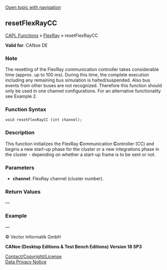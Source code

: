 [Open topic with navigation](../../../../../CANoeDEFamily.htm#Topics/CAPLFunctions/FlexRay/Functions/CAPLfunctionResetFlexrayCC.md)

## resetFlexRayCC

[CAPL Functions](../../CAPLfunctions.md) » [FlexRay](../CAPLfunctionsFlexrayOverview.md) » resetFlexRayCC

**Valid for**: CANoe DE

### Note

The resetting of the FlexRay communication controller takes considerable time (approx. up to 100 ms). During this time, the complete execution including any remaining bus simulation is halted/suspended. Also bus events from other buses are not recognized. Therefore this function should only be used in one channel configurations. For an alternative functionality see Example 2.

### Function Syntax

```plaintext
void resetFlexRayCC (int channel);
```

### Description

This function initializes the FlexRay **C**ommunication **C**ontroller (CC) and begins a new start-up phase for the cluster or a new integrations phase in the cluster - depending on whether a start-up frame is to be sent or not.

### Parameters

- **channel**: FlexRay channel (cluster number).

### Return Values

—

### Example

—

© Vector Informatik GmbH

**CANoe (Desktop Editions & Test Bench Editions) Version 18 SP3**

[Contact/Copyright/License](../../../Shared/ContactCopyrightLicense.md)  
[Data Privacy Notice](https://www.vector.com/int/en/company/get-info/privacy-policy/)